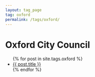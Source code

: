 ```yaml
---
layout: tag_page
tag: oxford
permalink: /tags/oxford/
---
```

<h1>Oxford City Council</h1>
<ul>
{% for post in site.tags.oxford %}
  <li><a href="{{ post.url }}">{{ post.title }}</a></li>
{% endfor %}
</ul>
